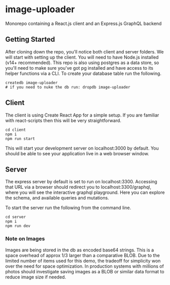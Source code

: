 # image-uploader

Monorepo containing a React.js client and an Express.js GraphQL backend

## Getting Started

After cloning down the repo, you'll notice both client and server folders. We will start with setting up the client. You will need to have Node.js installed (v14+ recommended). This repo is also using postgres as a data store, so you'll need to make sure you've got pg installed and have access to its helper functions via a CLI. To create your database table run the following.

```
createdb image-uploader
# if you need to nuke the db run: dropdb image-uploader
```

## Client

The client is using Create React App for a simple setup. If you are familiar with react-scripts then this will be very straightforward.

```
cd client
npm i
npm run start
```

This will start your development server on localhost:3000 by default. You should be able to see your application live in a web browser window.

## Server

The express server by default is set to run on localhost:3300. Accessing that URL via a browser should redirect you to localhost:3300/graphql, where you will see the interactive graphql playground. Here you can explore the schema, and available queries and mutations. 

To start the server run the following from the command line.

```
cd server
npm i
npm run dev
```

### Note on Images 

Images are being stored in the db as encoded base64 strings. This is a space overhead of approx 1/3 larger than a comparative BLOB. Due to the limited number of items used for this demo, the tradeoff for simplicity won over the need for space optimization. In production systems with millions of photos should investigate saving images as a BLOB or similar data format to reduce image size if needed. 
